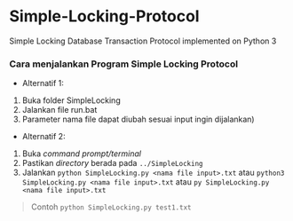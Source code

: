 # Simple-Locking-Protocol
Simple Locking Database Transaction Protocol implemented on Python 3

### Cara menjalankan Program Simple Locking Protocol
- Alternatif 1:
1. Buka folder SimpleLocking
2. Jalankan file run.bat 
3. Parameter nama file dapat diubah sesuai input ingin dijalankan)
- Alternatif 2:
1. Buka _command prompt/terminal_
2. Pastikan _directory_ berada pada `../SimpleLocking`
3. Jalankan 
`python SimpleLocking.py <nama file input>.txt`
atau
`python3 SimpleLocking.py <nama file input>.txt`
atau
`py SimpleLocking.py <nama file input>.txt`
>Contoh `python SimpleLocking.py test1.txt`
